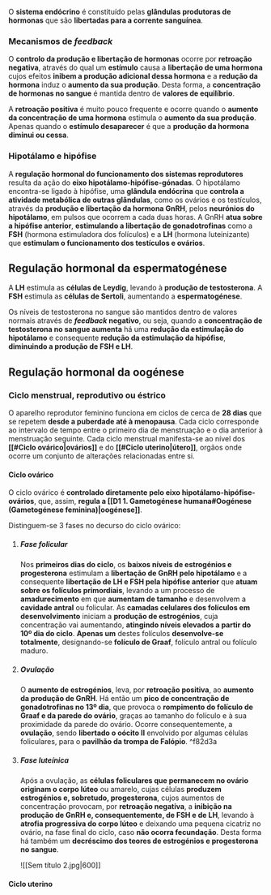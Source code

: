 O **sistema endócrino** é constituído pelas **glândulas produtoras de hormonas** que são **libertadas para a corrente sanguínea**.
### Mecanismos de *feedback*
O **controlo da produção e libertação de hormonas** ocorre por **retroação negativa**, através do qual um **estímulo** causa a **libertação de uma hormona** cujos efeitos **inibem a produção adicional dessa hormona** e a **redução da hormona** induz o **aumento da sua produção**. Desta forma, a **concentração de hormonas no sangue** é mantida dentro de **valores de equilíbrio**.

A **retroação positiva** é muito pouco frequente e ocorre quando o **aumento da concentração de uma hormona** estimula o **aumento da sua produção**. Apenas quando o **estímulo desaparecer** é que a **produção da hormona diminui ou cessa**.
### Hipotálamo e hipófise
A **regulação hormonal do funcionamento dos sistemas reprodutores** resulta da ação do **eixo hipotálamo-hipófise-gónadas**. O hipotálamo encontra-se ligado à hipófise, uma **glândula endócrina** que **controla a atividade metabólica de outras glândulas**, como os ovários e os testículos, através da **produção e libertação da hormona GnRH**, pelos **neurónios do hipotálamo**, em pulsos que ocorrem a cada duas horas.
A GnRH **atua sobre a hipófise anterior**, **estimulando a libertação de gonadotrofinas** como a **FSH** (hormona estimuladora dos folículos) e a **LH** (hormona luteinizante) que **estimulam o funcionamento dos testículos e ovários**.
## Regulação hormonal da espermatogénese
A **LH** estimula as **células de Leydig**, levando à **produção de testosterona**.
A **FSH** estimula as **células de Sertoli**, aumentando a **espermatogénese**.

Os níveis de testosterona no sangue são mantidos dentro de valores normais através de ***feedback* negativo**, ou seja, quando a **concentração de testosterona no sangue aumenta** há uma **redução da estimulação do hipotálamo** e consequente **redução da estimulação da hipófise**, **diminuindo a produção de FSH e LH**.

## Regulação hormonal da oogénese
### Ciclo menstrual, reprodutivo ou éstrico
O aparelho reprodutor feminino funciona em ciclos de cerca de **28 dias** que se repetem **desde a puberdade até à menopausa**. Cada ciclo corresponde ao intervalo de tempo entre o primeiro dia de menstruação e o dia anterior à menstruação seguinte.
Cada ciclo menstrual manifesta-se ao nível dos **[[#Ciclo ovárico|ovários]]** e do **[[#Ciclo uterino|útero]]**, orgãos onde ocorre um conjunto de alterações relacionadas entre si.
#### Ciclo ovárico
O ciclo ovárico é **controlado diretamente pelo eixo hipotálamo-hipófise-ovários**, que, assim, **regula a [[D1 1. Gametogénese humana#Oogénese (Gametogénese feminina)|oogénese]]**.

Distinguem-se 3 fases no decurso do ciclo ovárico:
1. ##### Fase folicular
	Nos **primeiros dias do ciclo**, os **baixos níveis de estrogénios e progesterona** estimulam a **libertação de GnRH pelo hipotálamo** e a consequente **libertação de LH e FSH pela hipófise anterior** que **atuam sobre os folículos primordiais**, levando a um processo de **amadurecimento** em que **aumentam de tamanho** e desenvolvem a **cavidade antral** ou folicular. As **camadas celulares dos folículos em desenvolvimento** iniciam a **produção de estrogénios**, cuja concentração vai aumentando, **atingindo níveis elevados a partir do 10º dia do ciclo**. **Apenas um** destes folículos **desenvolve-se totalmente**, designando-se **folículo de Graaf**, folículo antral ou folículo maduro.
2. ##### Ovulação
	O **aumento de estrogénios**, leva, por **retroação positiva**, ao **aumento da produção de GnRH**. Há então um **pico de concentração de gonadotrofinas no 13º dia**, que provoca o **rompimento do folículo de Graaf e da parede do ovário**, graças ao tamanho do folículo e à sua proximidade da parede do ovário. Ocorre consequentemente, a **ovulação**, sendo **libertado o oócito II** envolvido por algumas células foliculares, para o **pavilhão da trompa de Falópio**. ^f82d3a
3. ##### Fase luteínica
	Após a ovulação, as **células foliculares que permanecem no ovário** **originam o corpo lúteo** ou amarelo, cujas células **produzem estrogénios e, sobretudo, progesterona**, cujos aumentos de concentração provocam, por **retroação negativa**, a **inibição na produção de GnRH e, consequentemente, de FSH e de LH**, levando à **atrofia progressiva do corpo lúteo** e deixando uma pequena cicatriz no ovário, na fase final do ciclo, caso **não ocorra fecundação**. Desta forma há também um **decréscimo dos teores de estrogénios e progesterona no sangue**.

	![[Sem título 2.jpg|600]]

#### Ciclo uterino